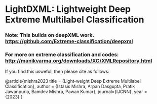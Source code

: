 # LightDXML: Lightweight Deep Extreme Multilabel Classification
### Note: This builds on deepXML work. https://github.com/Extreme-classification/deepxml
### For more on extreme classification and codes: http://manikvarma.org/downloads/XC/XMLRepository.html

If you find this usweful, then please cite as follows:

@article{mishra2023
title = {Light-weight Deep Extreme Multilabel Classification},
author = {Istasis Mishra, Arpan Dasgupta, Pratik Jawanpuria, Bamdev Mishra, Pawan Kumar},
journal={IJCNN},
year = {2023}
}
